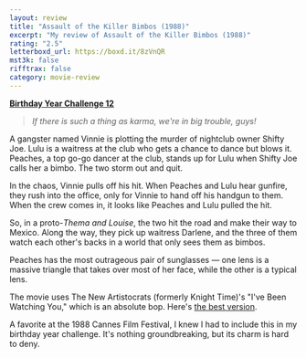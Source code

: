 ```yaml
---
layout: review
title: "Assault of the Killer Bimbos (1988)"
excerpt: "My review of Assault of the Killer Bimbos (1988)"
rating: "2.5"
letterboxd_url: https://boxd.it/8zVnQR
mst3k: false
rifftrax: false
category: movie-review
---
```


<b><a href="https://boxd.it/sWI7Y">Birthday Year Challenge 12</a></b>

<blockquote><i>If there is such a thing as karma, we're in big trouble, guys!</i></blockquote>

A gangster named Vinnie is plotting the murder of nightclub owner Shifty Joe. Lulu is a waitress at the club who gets a chance to dance but blows it.  Peaches, a top go-go dancer at the club, stands up for Lulu when Shifty Joe calls her a bimbo. The two storm out and quit.

In the chaos, Vinnie pulls off his hit. When Peaches and Lulu hear gunfire, they rush into the office, only for Vinnie to hand off his handgun to them. When the crew comes in, it looks like Peaches and Lulu pulled the hit.

So, in a proto-<i>Thema and Louise</i>, the two hit the road and make their way to Mexico. Along the way, they pick up waitress Darlene, and the three of them watch each other's backs in a world that only sees them as bimbos.

Peaches has the most outrageous pair of sunglasses — one lens is a massive triangle that takes over most of her face, while the other is a typical lens.

The movie uses The New Artistocrats (formerly Knight Time)'s "I've Been Watching You," which is an absolute bop. Here's <a href="https://newaristocrats.bandcamp.com/album/new-aristocrats-featuring-knight-time-ive-been-watching-you-80s-extended-vocal-instrumental-remixes">the best version</a>.

A favorite at the 1988 Cannes Film Festival, I knew I had to include this in my birthday year challenge. It's nothing groundbreaking, but its charm is hard to deny.
